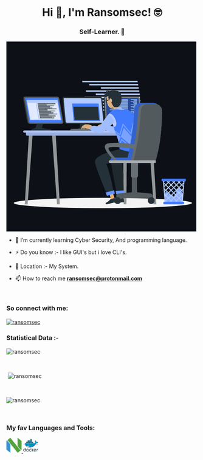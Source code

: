 <h1 align="center">Hi 👋, I'm Ransomsec! 🤓️
<h3 align="center">Self-Learner. 🌟</h3>


<p><img align="center" src="https://github.com/ransomsec/ransomsec/blob/main/github-animation.gif" alt="ransomsec" /></p>


- 🌱 I’m currently learning Cyber Security, And programming language.
 
- ⚡ Do you know :- I like GUI's but i love CLI's.
 
- 📍️ Location :- My System.

- 📫 How to reach me **ransomsec@protonmail.com**
 

<br>

<h3 align="left">So connect with me:</h3>
<p align="left">
 <a href="https://twitter.com/ransomsec" target="blank"><img align="center"
      src="https://raw.githubusercontent.com/rahuldkjain/github-profile-readme-generator/master/src/images/icons/Social/twitter.svg"
      alt="ransomsec" height="30" width="40" /></a>
</p>

<h3>Statistical Data :-</h3>
<p><img align="center"
    src="https://github-readme-stats.vercel.app/api/top-langs?username=ransomsec&show_icons=true&locale=en&bg_color=0d1117&text_color=ffffff&layout=compact"
    alt="ransomsec" 
    bg_color=#808080/></p>

<br>

<p>&nbsp;<img align="center" src="https://github-readme-stats.vercel.app/api?username=ransomsec&show_icons=true&locale=en&bg_color=0d1117&text_color=ffffff&repo=convoychat"
    alt="ransomsec" /></p>

<br>

<p><img align="center" src="https://github-readme-streak-stats.herokuapp.com/?user=ransomsec&theme=dark&background=0d1117&date_format=M%20j%5B%2C%20Y%5D" alt="ransomsec" /></p>

<!--
<h3>Trophies :-</h3>
<p align="left"> <a href="https://github.com/ryo-ma/github-profile-trophy"><img
      src="https://github-profile-trophy.vercel.app/?username=ransomsec&bg_color=0d1117&text_color=ffffff" alt="ransomsec" /></a> </p> -->
      
<p align="left"> <a href="https://twitter.com/" target="blank"><img
      src="https://img.shields.io/twitter/follow/?logo=twitter&style=for-the-badge" alt="" /></a> </p>

 

<h3 align="left">My fav Languages and Tools:</h3>
<p align="left"> <a href="https://neovim.io/" target="_blank"> <img src="https://github.com/ransomsec/ransomsec/blob/main/neovim.png" alt="angularjs" width="40" height="40"/> </a> <a href="https://www.docker.com/" target="_blank"> <img src="https://raw.githubusercontent.com/devicons/devicon/master/icons/docker/docker-original-wordmark.svg" alt="docker" width="40" height="40"/> </a>
